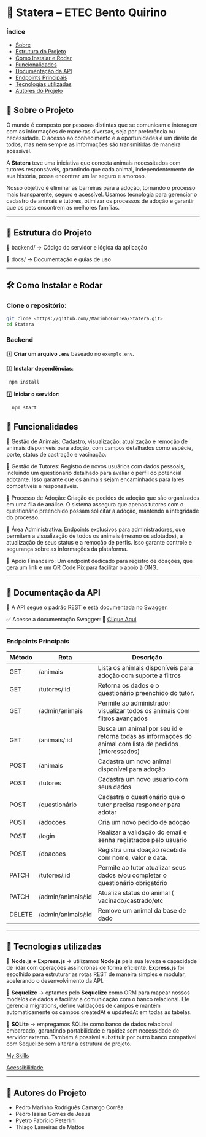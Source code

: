 
# 🚀 **Statera – ETEC Bento Quirino**

### Índice

- [Sobre](https://www.notion.so/Ideia-de-README-24e4691a9054801cb4a5d0b1109fe87f?pvs=21)
- [Estrutura do Projeto](https://www.notion.so/Ideia-de-README-24e4691a9054801cb4a5d0b1109fe87f?pvs=21)
- [Como Instalar e Rodar](https://www.notion.so/Ideia-de-README-24e4691a9054801cb4a5d0b1109fe87f?pvs=21)
- [Funcionalidades](https://www.notion.so/Ideia-de-README-24e4691a9054801cb4a5d0b1109fe87f?pvs=21)
- [Documentação da API](https://www.notion.so/Ideia-de-README-24e4691a9054801cb4a5d0b1109fe87f?pvs=21)
- [Endpoints Principais](https://www.notion.so/Ideia-de-README-24e4691a9054801cb4a5d0b1109fe87f?pvs=21)
- [Tecnologias utilizadas](https://www.notion.so/Ideia-de-README-24e4691a9054801cb4a5d0b1109fe87f?pvs=21)
- [Autores do Projeto](https://www.notion.so/Ideia-de-README-24e4691a9054801cb4a5d0b1109fe87f?pvs=21)

## 📌 **Sobre o Projeto**

O mundo é composto por pessoas distintas que se comunicam e interagem com as informações de maneiras diversas, seja por preferência ou necessidade. O acesso ao conhecimento e a oportunidades é um direito de todos, mas nem sempre as informações são transmitidas de maneira acessível.

A **Statera** teve uma iniciativa que conecta animais necessitados com tutores responsáveis, garantindo que cada animal, independentemente de sua história, possa encontrar um lar seguro e amoroso.

Nosso objetivo é eliminar as barreiras para a adoção, tornando o processo mais transparente, seguro e acessível. Usamos tecnologia para gerenciar o cadastro de animais e tutores, otimizar os processos de adoção e garantir que os pets encontrem as melhores famílias.

---

## 📂 **Estrutura do Projeto**

📁 backend/ → Código do servidor e lógica da aplicação

📁 docs/ → Documentação e guias de uso

---

## 🛠 **Como Instalar e Rodar**

### **Clone o repositório:**

```bash
git clone <https://github.com//MarinhoCorrea/Statera.git>
cd Statera

```

### **Backend**

1️⃣ **Criar um arquivo `.env`** baseado no `exemplo.env`.

2️⃣ **Instalar dependências**:

```bash
 npm install

```

3️⃣ **Iniciar o servidor**:

```bash
  npm start

```

## 💠 **Funcionalidades**

 🔹 Gestão de Animais: Cadastro, visualização, atualização e remoção de animais disponíveis para adoção, com campos detalhados como espécie, porte, status de castração e vacinação.

 🔹 Gestão de Tutores: Registro de novos usuários com dados pessoais, incluindo um questionário detalhado para avaliar o perfil do potencial adotante. Isso garante que os animais sejam encaminhados para lares compatíveis e responsáveis.

 🔹 Processo de Adoção: Criação de pedidos de adoção que são organizados em uma fila de análise. O sistema assegura que apenas tutores com o questionário preenchido possam solicitar a adoção, mantendo a integridade do processo.

 🔹 Área Administrativa: Endpoints exclusivos para administradores, que permitem a visualização de todos os animais (mesmo os adotados), a atualização de seus status e a remoção de perfis. Isso garante controle e segurança sobre as informações da plataforma.

 🔹 Apoio Financeiro: Um endpoint dedicado para registro de doações, que gera um link e um QR Code Pix para facilitar o apoio à ONG.

---

## 📄 **Documentação da API**

📌 A API segue o padrão REST e está documentada no Swagger.

✅ Acesse a documentação Swagger: 🔗 [Clique Aqui](https://www.notion.so/backend/swagger.json)

---

### Endpoints Principais

| Método | Rota | Descrição |
| --- | --- | --- |
| GET | /animais |  Lista os animais disponíveis para adoção com suporte a filtros |
| GET | /tutores/:id | Retorna os dados e o questionário preenchido do tutor. |
| GET | /admin/animais | Permite ao administrador visualizar todos os animais com filtros avançados  |
| GET | /animais/:id | Busca um animal por seu id e retorna todas as informações do animal com lista de pedidos (interessados) |
| POST | /animais | Cadastra um novo animal disponível para adoção |
| POST | /tutores |  Cadastra um novo usuario com seus dados |
| POST | /questionário | Cadastra o questionário que o tutor precisa responder para adotar |
| POST | /adocoes | Cria um novo pedido de adoção |
| POST | /login | Realizar a validação do email e senha registrados pelo usuário |
| POST | /doacoes | Registra uma doação recebida com nome, valor e data. |
| PATCH | /tutores/:id | Permite ao tutor atualizar seus dados e/ou completar o questionário obrigatório |
| PATCH | /admin/animais/:id | Atualiza status do animal ( vacinado/castrado/etc |
| DELETE | /admin/animais/:id | Remove um animal da base de dado |

---

## 💠 **Tecnologias utilizadas**

🔹 **Node.js + Express.js** → utilizamos **Node.js** pela sua leveza e capacidade de lidar com operações assíncronas de forma eficiente. **Express.js** foi escolhido para estruturar as rotas REST de maneira simples e modular, acelerando o desenvolvimento da API.

🔹 **Sequelize** → optamos pelo **Sequelize** como ORM para mapear nossos modelos de dados e facilitar a comunicação com o banco relacional. Ele gerencia migrations, define validações de campos e mantém automaticamente os campos createdAt e updatedAt em todas as tabelas.

🔹 **SQLite** → empregamos SQLite como banco de dados relacional embarcado, garantindo portabilidade e rapidez sem necessidade de servidor externo. Também é possível substituir por outro banco compatível com Sequelize sem alterar a estrutura do projeto.

[My Skills](https://skillicons.dev/icons?i=nodejs,npm,sqlite,sequelize&theme=light)


[Acessibilidade](https://img.shields.io/badge/A11Y-ready-green)

---

## 👥 **Autores do Projeto**

- Pedro Marinho Rodriguês Camargo Corrêa
- Pedro Isaías Gomes de Jesus
- Pyetro Fabrício Peterlini
- Thiago Lameiras de Mattos
